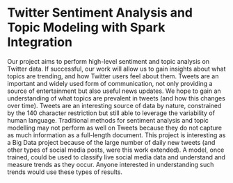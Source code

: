 # Twitter Sentiment Analysis and Topic Modeling with Spark Integration

Our project aims to perform high-level sentiment and topic analysis on Twitter data. 
If successful, our work will allow us to gain insights about what topics are trending, 
and how Twitter users feel about them. Tweets are an important and widely used form of 
communication, not only providing a source of entertainment but also useful news 
updates. We hope to gain an understanding of what topics are prevalent in tweets (and 
how this changes over time). Tweets are an interesting source of data by nature, 
constrained by the 140 character restriction but still able to leverage the variability 
of human language. Traditional methods for sentiment analysis and topic modelling may 
not perform as well on Tweets because they do not capture as much information as a 
full-length document. This project is interesting as a Big Data project because of the 
large number of daily new tweets (and other types of social media posts, were this work 
extended). A model, once trained, could be used to classify live social media data and 
understand and measure trends as they occur. Anyone interested in understanding such 
trends would use these types of results.
